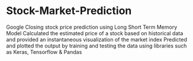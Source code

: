 # Stock-Market-Prediction
Google Closing stock price prediction using Long Short Term Memory Model
Calculated the estimated price of a stock based on historical data and provided an instantaneous visualization of the market
index
Predicted and plotted the output by training and testing the data using libraries such as Keras, Tensorflow & Pandas
